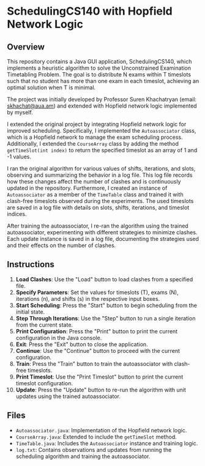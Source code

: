 # SchedulingCS140 with Hopfield Network Logic

## Overview

This repository contains a Java GUI application, SchedulingCS140, which implements a heuristic algorithm to solve the Unconstrained Examination Timetabling Problem. The goal is to distribute N exams within T timeslots such that no student has more than one exam in each timeslot, achieving an optimal solution when T is minimal.

The project was initially developed by Professor Suren Khachatryan (email: skhachat@aua.am) and extended with Hopfield network logic implemented by myself.

I extended the original project by integrating Hopfield network logic for improved scheduling. Specifically, I implemented the `Autoassociator` class, which is a Hopfield network to manage the exam scheduling process. Additionally, I extended the `CourseArray` class by adding the method `getTimeSlot(int index)` to return the specified timeslot as an array of 1 and -1 values.

I ran the original algorithm for various values of shifts, iterations, and slots, observing and summarizing the behavior in a log file. This log file records how these changes affect the number of clashes and is continuously updated in the repository. Furthermore, I created an instance of `Autoassociator` as a member of the `TimeTable` class and trained it with clash-free timeslots observed during the experiments. The used timeslots are saved in a log file with details on slots, shifts, iterations, and timeslot indices.

After training the autoassociator, I re-ran the algorithm using the trained autoassociator, experimenting with different strategies to minimize clashes. Each update instance is saved in a log file, documenting the strategies used and their effects on the number of clashes.

## Instructions

1. **Load Clashes**: Use the "Load" button to load clashes from a specified file.
2. **Specify Parameters**: Set the values for timeslots (T), exams (N), iterations (n), and shifts (s) in the respective input boxes.
3. **Start Scheduling**: Press the "Start" button to begin scheduling from the initial state.
4. **Step Through Iterations**: Use the "Step" button to run a single iteration from the current state.
5. **Print Configuration**: Press the "Print" button to print the current configuration in the Java console.
6. **Exit**: Press the "Exit" button to close the application.
7. **Continue**: Use the "Continue" button to proceed with the current configuration.
8. **Train**: Press the "Train" button to train the autoassociator with clash-free timeslots.
9. **Print Timeslot**: Use the "Print Timeslot" button to print the current timeslot configuration.
10. **Update**: Press the "Update" button to re-run the algorithm with unit updates using the trained autoassociator.

## Files

- `Autoassociator.java`: Implementation of the Hopfield network logic.
- `CourseArray.java`: Extended to include the `getTimeSlot` method.
- `TimeTable.java`: Includes the `Autoassociator` instance and training logic.
- `log.txt`: Contains observations and updates from running the scheduling algorithm and training the autoassociator.
